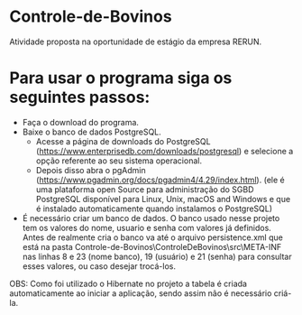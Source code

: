 # Controle-de-Bovinos
Atividade proposta na oportunidade de estágio da empresa RERUN.

# Para usar o programa siga os seguintes passos:


- Faça o download do programa.
- Baixe o banco de dados PostgreSQL.
  - Acesse a página de downloads do PostgreSQL (https://www.enterprisedb.com/downloads/postgresql) e
  selecione a opção referente ao seu sistema operacional.
  - Depois disso abra o pgAdmin (https://www.pgadmin.org/docs/pgadmin4/4.29/index.html). (ele é uma plataforma open
  Source para administração do SGBD PostgreSQL disponível para Linux, Unix, macOS and Windows e que é instalado automaticamente quando instalamos o PostgreSQL)
- É necessário criar um banco de dados. O banco usado nesse projeto tem os valores do nome, usuario e senha com valores já definidos. Antes de realmente cria o banco
va até o arquivo persistence.xml que está na pasta Controle-de-Bovinos\ControleDeBovinos\src\META-INF nas linhas 8 e 23 (nome banco), 19 (usuário) 
e 21 (senha) para consultar esses valores, ou caso desejar trocá-los.

OBS: Como foi utilizado o Hibernate no projeto a tabela é criada automaticamente ao iniciar a aplicação, sendo assim não é necessário criá-la.
